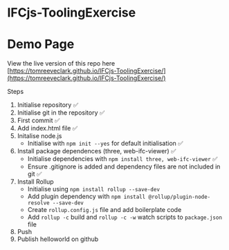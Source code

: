 # IFCjs-ToolingExercise

# Demo Page
View the live version of this repo here [https://tomreeveclark.github.io/IFCjs-ToolingExercise/](https://tomreeveclark.github.io/IFCjs-ToolingExercise/)

Steps
1. Initialise repository ✅
2. Initialise git in the repository ✅
3. First commit ✅
4. Add index.html file ✅
5. Initalise node.js
    * Initialise with `npm init --yes` for default initialisation ✅
6. Install package dependences (three, web-ifc-viewer) ✅
    * Initialise dependencies with `npm install three, web-ifc-viewer` ✅
    * Ensure .gitignore is added and dependency files are not included in git ✅
7. Install Rollup
    * Initialise using `npm install rollup --save-dev`
    * Add plugin dependency with `npm install @rollup/plugin-node-resolve --save-dev`
    * Create `rollup.config.js` file and add boilerplate code
    * Add `rollup -c` build and `rollup -c -w` watch scripts to `package.json` file
8. Push
9. Publish helloworld on github